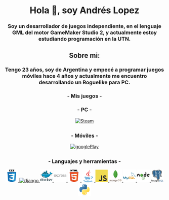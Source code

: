 <h1 align="center">Hola 👋, soy Andrés Lopez</h1>
<h3 align="center">Soy un desarrollador de juegos independiente, en el lenguaje GML del motor GameMaker Studio 2, y actualmente estoy estudiando programación en la UTN.</h3> 
<h2 align="center">Sobre mi:</h2>
<h3 align="center">Tengo 23 años, soy de Argentina y empecé a programar juegos móviles hace 4 años y actualmente me encuentro desarrollando un Roguelike para PC.</h3>
<h3 align="center">- Mis juegos -</h3>
<h3 align="center">- PC -</h3>
<a href="https://store.steampowered.com/app/2578060/Rogue_Souls/" target="_blank">
<p align="center"><img src="https://shared.akamai.steamstatic.com/store_item_assets/steam/apps/2578060/825313cc688f940206625f772a4fabcfd88a83f2/header.jpg?t=1748576462" Color=white alt=Steam style="margin-bottom: 5px;"/></p>
</a>
<h3 align="center">- Móviles -</h3>
<a href="https://play.google.com/store/search?q=pub%3ATeJonGames&c=apps&hl=es_AR&gl=US" target="_blank">
<p align="center"><img src="https://upload.wikimedia.org/wikipedia/commons/thumb/7/7a/Google_Play_2022_logo.svg/1200px-Google_Play_2022_logo.svg.png" Color=white alt=googlePlay style="margin-bottom: 5px;" width="600" height="108"/></p>
</a>
<h3 align="center">- Languajes y herramientas -</h3>
<p align="center"> <a href="https://www.w3schools.com/css/" target="_blank" rel="noreferrer"> <img src="https://raw.githubusercontent.com/devicons/devicon/master/icons/css3/css3-original-wordmark.svg" alt="css3" width="40" height="40"/> </a> <a href="https://www.djangoproject.com/" target="_blank" rel="noreferrer"> <img src="https://cdn.worldvectorlogo.com/logos/django.svg" alt="django" width="40" height="40"/> </a> <a href="https://www.docker.com/" target="_blank" rel="noreferrer"> <img src="https://raw.githubusercontent.com/devicons/devicon/master/icons/docker/docker-original-wordmark.svg" alt="docker" width="40" height="40"/> </a> <a href="https://expressjs.com" target="_blank" rel="noreferrer"> <img src="https://raw.githubusercontent.com/devicons/devicon/master/icons/express/express-original-wordmark.svg" alt="express" width="40" height="40"/> </a>  <a href="https://www.w3.org/html/" target="_blank" rel="noreferrer"> <img src="https://raw.githubusercontent.com/devicons/devicon/master/icons/html5/html5-original-wordmark.svg" alt="html5" width="40" height="40"/> </a> <a href="https://www.java.com" target="_blank" rel="noreferrer"> <img src="https://raw.githubusercontent.com/devicons/devicon/master/icons/java/java-original.svg" alt="java" width="40" height="40"/> </a> <a href="https://developer.mozilla.org/en-US/docs/Web/JavaScript" target="_blank" rel="noreferrer"> <img src="https://raw.githubusercontent.com/devicons/devicon/master/icons/javascript/javascript-original.svg" alt="javascript" width="40" height="40"/> </a> <a href="https://www.mongodb.com/" target="_blank" rel="noreferrer"> <img src="https://raw.githubusercontent.com/devicons/devicon/master/icons/mongodb/mongodb-original-wordmark.svg" alt="mongodb" width="40" height="40"/> </a> <a href="https://www.mysql.com/" target="_blank" rel="noreferrer"> <img src="https://raw.githubusercontent.com/devicons/devicon/master/icons/mysql/mysql-original-wordmark.svg" alt="mysql" width="40" height="40"/> </a> <a href="https://nodejs.org" target="_blank" rel="noreferrer"> <img src="https://raw.githubusercontent.com/devicons/devicon/master/icons/nodejs/nodejs-original-wordmark.svg" alt="nodejs" width="40" height="40"/> </a>  <a href="https://www.postgresql.org" target="_blank" rel="noreferrer"> <img src="https://raw.githubusercontent.com/devicons/devicon/master/icons/postgresql/postgresql-original-wordmark.svg" alt="postgresql" width="40" height="40"/> </a> <a href="https://www.python.org" target="_blank" rel="noreferrer"> <img src="https://raw.githubusercontent.com/devicons/devicon/master/icons/python/python-original.svg" alt="python" width="40" height="40"/> </a></p>
<div align="center">
